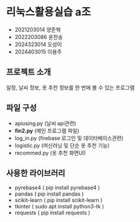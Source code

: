 # 리눅스활용실습 a조

* 2021203014 양준혁
* 2022203086 윤찬송
* 2024323014 오성이
* 2024403015 이용주



## 프로젝트 소개


일정, 날씨 정보, 옷 추천 정보를 한 번에 볼 수 있는 프로그램


## 파일 구성


* apiusing.py (날씨 api관련)
* **fin2.py** (메인 프로그램 파일)
* log_in.py (firebase 로그인 및 데이터베이스관련)
* logistic.py (머신러닝 및 단순 옷 추천 기능)
* recommed.py (옷 추천 화면UI)


## 사용한 라이브러리


* pyrebase4 ( pip install pyrebase4 )
* pandas ( pip install pandas )
* scikit-learn ( pip install scikit-learn )
* tkinter ( sudo apt install python3-tk )
* requests ( pip install requests )
